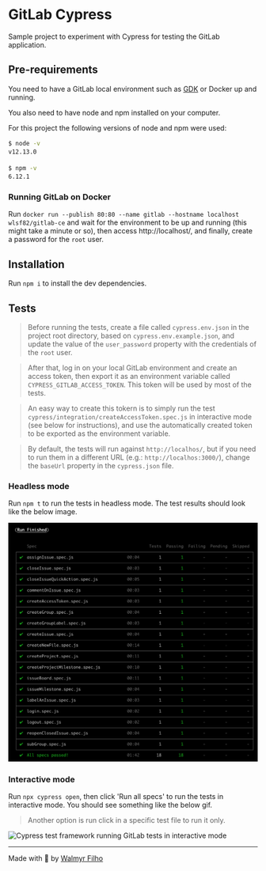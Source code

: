 # GitLab Cypress

Sample project to experiment with Cypress for testing the GitLab application.

## Pre-requirements

You need to have a GitLab local environment such as [GDK](https://gitlab.com/gitlab-org/gitlab-development-kit) or Docker up and running.

You also need to have node and npm installed on your computer.

For this project the following versions of node and npm were used:

```sh
$ node -v
v12.13.0

$ npm -v
6.12.1
```

### Running GitLab on Docker

Run `docker run --publish 80:80 --name gitlab --hostname localhost wlsf82/gitlab-ce` and wait for the environment to be up and running (this might take a minute or so), then access http://localhost/, and finally, create a password for the `root` user.

## Installation

Run `npm i` to install the dev dependencies.

## Tests

> Before running the tests, create a file called `cypress.env.json` in the project root directory, based on `cypress.env.example.json`, and update the value of the `user_password` property with the credentials of the `root` user.

> After that, log in on your local GitLab environment and create an access token, then export it as an environment variable called `CYPRESS_GITLAB_ACCESS_TOKEN`. This token will be used by most of the tests.

> An easy way to create this tokern is to simply run the test `cypress/integration/createAccessToken.spec.js` in interactive mode (see below for instructions), and use the automatically created token to be exported as the environment variable.

> By default, the tests will run against `http://localhos/`, but if you need to run them in a different URL (e.g.: `http://localhos:3000/`), change the `baseUrl` property in the `cypress.json` file.

### Headless mode

Run `npm t` to run the tests in headless mode. The test results should look like the below image.

![Cypress test framework running GitLab tests in headless mode](assets/test-results-headless.png)

### Interactive mode

Run `npx cypress open`, then click 'Run all specs' to run the tests in interactive mode. You should see something like the below gif.

> Another option is run click in a specific test file to run it only.

![Cypress test framework running GitLab tests in interactive mode](assets/GitLab-Cypress.gif)

___

Made with 💚 by [Walmyr Filho](https://walmyr-filho.com)
